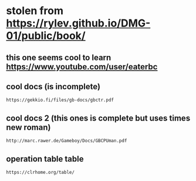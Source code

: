 # stolen from https://rylev.github.io/DMG-01/public/book/
## this one seems cool to learn https://www.youtube.com/user/eaterbc
## cool docs (is incomplete)
    https://gekkio.fi/files/gb-docs/gbctr.pdf
## cool docs 2 (this ones is complete but uses times new roman)
    http://marc.rawer.de/Gameboy/Docs/GBCPUman.pdf
## operation table table
    https://clrhome.org/table/
